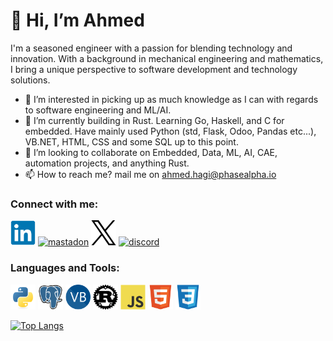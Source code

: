 # 👋 Hi, I’m Ahmed

I'm a seasoned engineer with a passion for blending technology and innovation. With a background in mechanical engineering and mathematics, I bring a unique perspective to software development and technology solutions.
- 👀 I’m interested in picking up as much knowledge as I can with regards to software engineering and ML/AI.
- 🌱 I’m currently building in Rust. Learning Go, Haskell, and C for embedded. Have mainly used Python (std, Flask, Odoo, Pandas etc...), VB.NET, HTML, CSS and some SQL up to this point.
- 💞️ I’m looking to collaborate on Embedded, Data, ML, AI, CAE, automation projects, and anything Rust. 
- 📫 How to reach me? mail me on ahmed.hagi@phasealpha.io

### Connect with me:
<p align="left">
  <a href="https://www.linkedin.com/in/ahmed-hagi-68075b89/"><img src="https://raw.githubusercontent.com/devicons/devicon/master/icons/linkedin/linkedin-original.svg" alt="linkedin" width="40" height="40" /></a>
  <a href="https://hachyderm.io/@jigypeper"><img src="https://upload.wikimedia.org/wikipedia/commons/4/48/Mastodon_Logotype_%28Simple%29.svg" alt="mastadon" width="40" height="40" /></a>
  <a href="https://twitter.com/Jigypeper" ><img src="https://raw.githubusercontent.com/devicons/devicon/master/icons/twitter/twitter-original.svg" alt="twitter" width="40" height="40" /></a>
  <a href="https://discord.com/users/1010692197483548743"><img src="https://raw.githubusercontent.com/rahuldkjain/github-profile-readme-generator/master/src/images/icons/Social/discord.svg" alt="discord" width="40" height="40" /></a>
</p>

### Languages and Tools:
<p align="left">
  <img src="https://raw.githubusercontent.com/devicons/devicon/master/icons/python/python-original.svg" alt="python" width="40" height="40"/> 
  <img src="https://raw.githubusercontent.com/devicons/devicon/master/icons/postgresql/postgresql-original.svg" alt="postgres" width="40" height="40"/>
  <img src="https://raw.githubusercontent.com/devicons/devicon/master/icons/visualbasic/visualbasic-original.svg" alt="vb.net" width="40" height="40"/>
  <img src="https://raw.githubusercontent.com/devicons/devicon/master/icons/rust/rust-original.svg" alt="rust" style="width: 40px; height: 40px; background-color: #c45508"/>
  <img src="https://raw.githubusercontent.com/devicons/devicon/master/icons/javascript/javascript-original.svg" alt="javascript" width="40" height="40"/>
  <img src="https://raw.githubusercontent.com/devicons/devicon/master/icons/html5/html5-original.svg" alt="html" width="40" height="40"/>
  <img src="https://raw.githubusercontent.com/devicons/devicon/master/icons/css3/css3-original.svg" alt="css" width="40" height="40" />
</p>

[![Top Langs](https://github-readme-stats.vercel.app/api/top-langs/?username=jigypeper&theme=dracula&&hide=scss,html,css,jupyter%20notebook)](https://github.com/jigypeper/github-readme-stats)


<!---
jigypeper/jigypeper is a ✨ special ✨ repository because its `README.md` (this file) appears on your GitHub profile.
You can click the Preview link to take a look at your changes.
--->
